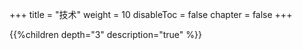 +++
title = "技术"
weight = 10
disableToc = false
chapter = false
+++

{{%children depth="3" description="true" %}}
